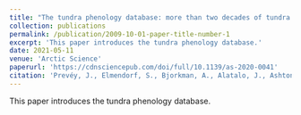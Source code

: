 ```yaml
---
title: "The tundra phenology database: more than two decades of tundra phenology responses to climate change"
collection: publications
permalink: /publication/2009-10-01-paper-title-number-1
excerpt: 'This paper introduces the tundra phenology database.'
date: 2021-05-11
venue: 'Arctic Science'
paperurl: 'https://cdnsciencepub.com/doi/full/10.1139/as-2020-0041'
citation: 'Prevéy, J., Elmendorf, S., Bjorkman, A., Alatalo, J., Ashton, I., Assmann, J., Björk, R.G., Björkman, M.P., Cannone, N., Carbognani, M. and Chisholm, C., et al., 2021. The tundra phenology database: More than two decades of tundra phenology responses to climate change. Arctic Science, (ja).'
---
```


This paper introduces the tundra phenology database.